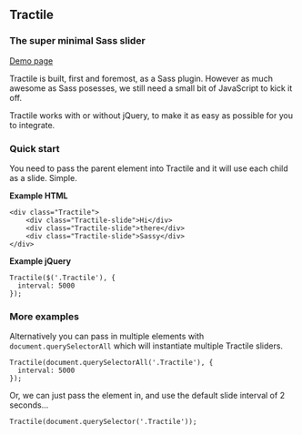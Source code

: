 ## Tractile
### The super minimal Sass slider

[Demo page](http://djgrant.github.io/tractile/)

Tractile is built, first and foremost, as a Sass plugin. However as much awesome as Sass posesses, we still need a small bit of JavaScript to kick it off.

Tractile works with or without jQuery, to make it as easy as possible for you to integrate.


### Quick start

You need to pass the parent element into Tractile and it will use each child as a slide. Simple. 

**Example HTML**

    <div class="Tractile">
        <div class="Tractile-slide">Hi</div>
        <div class="Tractile-slide">there</div>
        <div class="Tractile-slide">Sassy</div>
    </div>

**Example jQuery**

    Tractile($('.Tractile'), {
      interval: 5000
    });
  
  
  
### More examples

Alternatively you can pass in multiple elements with `document.querySelectorAll` which will instantiate multiple Tractile sliders.
  
    Tractile(document.querySelectorAll('.Tractile'), {
      interval: 5000
    });
  

Or, we can just pass the element in, and use the default slide interval of 2 seconds...

    Tractile(document.querySelector('.Tractile'));
